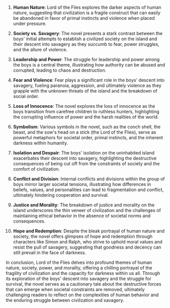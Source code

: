 1. **Human Nature**: Lord of the Flies explores the darker aspects of human nature, suggesting that civilization is a fragile construct that can easily be abandoned in favor of primal instincts and violence when placed under pressure.

2. **Society vs. Savagery**: The novel presents a stark contrast between the boys' initial attempts to establish a civilized society on the island and their descent into savagery as they succumb to fear, power struggles, and the allure of violence.

3. **Leadership and Power**: The struggle for leadership and power among the boys is a central theme, illustrating how authority can be abused and corrupted, leading to chaos and destruction.

4. **Fear and Violence**: Fear plays a significant role in the boys' descent into savagery, fueling paranoia, aggression, and ultimately violence as they grapple with the unknown threats of the island and the breakdown of social order.

5. **Loss of Innocence**: The novel explores the loss of innocence as the boys transition from carefree children to ruthless hunters, highlighting the corrupting influence of power and the harsh realities of the world.

6. **Symbolism**: Various symbols in the novel, such as the conch shell, the beast, and the sow's head on a stick (the Lord of the Flies), serve as powerful metaphors for societal order, primal instincts, and the inherent darkness within humanity.

7. **Isolation and Despair**: The boys' isolation on the uninhabited island exacerbates their descent into savagery, highlighting the destructive consequences of being cut off from the constraints of society and the comfort of civilization.

8. **Conflict and Division**: Internal conflicts and divisions within the group of boys mirror larger societal tensions, illustrating how differences in beliefs, values, and personalities can lead to fragmentation and conflict, ultimately hindering cooperation and survival.

9. **Justice and Morality**: The breakdown of justice and morality on the island underscores the thin veneer of civilization and the challenges of maintaining ethical behavior in the absence of societal norms and consequences.

10. **Hope and Redemption**: Despite the bleak portrayal of human nature and society, the novel offers glimpses of hope and redemption through characters like Simon and Ralph, who strive to uphold moral values and resist the pull of savagery, suggesting that goodness and decency can still prevail in the face of darkness.

In conclusion, Lord of the Flies delves into profound themes of human nature, society, power, and morality, offering a chilling portrayal of the fragility of civilization and the capacity for darkness within us all. Through its exploration of the boys' descent into savagery and the struggle for survival, the novel serves as a cautionary tale about the destructive forces that can emerge when societal constraints are removed, ultimately challenging readers to reflect on the complexities of human behavior and the enduring struggle between civilization and savagery.